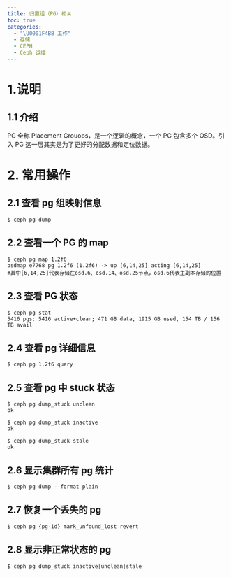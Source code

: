 ```yaml
---
title: 归置组（PG）相关
toc: true
categories:
  - "\U0001F4BB 工作"
  - 存储
  - CEPH
  - Ceph 运维
---
```

# 1.说明
## 1.1 介绍
PG 全称 Placement Grouops，是一个逻辑的概念，一个 PG 包含多个 OSD。引入 PG 这一层其实是为了更好的分配数据和定位数据。

# 2. 常用操作
## 2.1 查看 pg 组映射信息
```plain
$ ceph pg dump
```

## 2.2 查看一个 PG 的 map
```plain
$ ceph pg map 1.2f6
osdmap e7768 pg 1.2f6 (1.2f6) -> up [6,14,25] acting [6,14,25]  
#其中[6,14,25]代表存储在osd.6、osd.14、osd.25节点，osd.6代表主副本存储的位置
```

## 2.3 查看 PG 状态
```plain
$ ceph pg stat
5416 pgs: 5416 active+clean; 471 GB data, 1915 GB used, 154 TB / 156 TB avail
```

## 2.4 查看 pg 详细信息
```plain
$ ceph pg 1.2f6 query
```

## 2.5 查看 pg 中 stuck 状态
```plain
$ ceph pg dump_stuck unclean
ok
 
$ ceph pg dump_stuck inactive
ok
 
$ ceph pg dump_stuck stale
ok
```

## 2.6 显示集群所有 pg 统计
```plain
$ ceph pg dump --format plain
```

## 2.7 恢复一个丢失的 pg
```plain
$ ceph pg {pg-id} mark_unfound_lost revert
```

## 2.8 显示非正常状态的 pg
```plain
$ ceph pg dump_stuck inactive|unclean|stale
```




